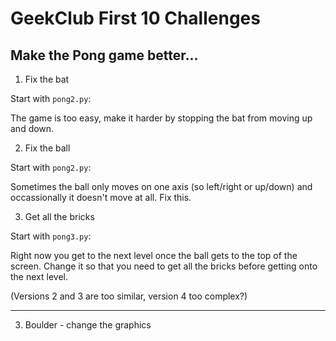 # GeekClub First 10 Challenges

## Make the Pong game better...

1. Fix the bat

Start with `pong2.py`:

The game is too easy, make it harder by stopping the bat from moving up and down.


2. Fix the ball

Start with `pong2.py`:

Sometimes the ball only moves on one axis (so left/right or up/down) and occassionally it doesn't move at all. Fix this. 


3. Get all the bricks

Start with `pong3.py`:

Right now you get to the next level once the ball gets to the top of the screen. Change it so
that you need to get all the bricks before getting onto the next level. 


(Versions 2 and 3 are too similar, version 4 too complex?)


----


3. Boulder - change the graphics
